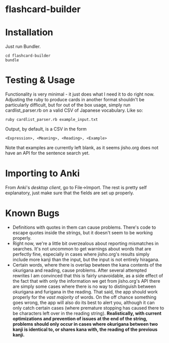 # flashcard-builder

Installation
===
Just run Bundler. 
```
cd flashcard-builder
bundle
```

Testing & Usage
==
Functionality is very minimal - it just does what I need it to do right now. Adjusting the ruby to produce cards in another format shouldn't be particularly difficult, but for out of the box usage, simply run cardlist_parser.rb on a valid CSV of Japanese vocabulary. Like so:
```
ruby cardlist_parser.rb example_input.txt 
```
Output, by default, is a CSV in the form
```
<Expression>, <Meaning>, <Reading>, <Example>
```
Note that examples are currently left blank, as it seems jisho.org does not have an API for the sentence search yet. 

Importing to Anki
==
From Anki's _desktop client_, go to File->Import. The rest is pretty self explanatory, just make sure that the fields are set up properly. 


Known Bugs
==
- Definitions with quotes in them can cause problems.  There's code to escape quotes inside the strings, but it doesn't seem to be working properly. 
- Right now, we're a little bit overzealous about reporting mismatches in searches. It's not uncommon to get warnings about words that are perfectly fine, especially in cases where jisho.org's results simply include more kanji than the input, but the input is not entirely hiragana.
- Certain words, where there is overlap bewteen the kana contents of the okurigana and reading, cause problems. After several attempted rewrites I am convinced that this is fairly unavoidable, as a side effect of the fact that with only the information we get from jisho.org's API there are simply some cases where there is no way to distinguish between okurigana and furigana in the reading. That said, the app should work properly for the _vast majority_ of words. On the off chance something goes wrong, the app will also do its best to alert you, although it can only catch certain cases (where premature stopping has caused there to be characters left over in the reading string). __Realistically, with current optimizations and prevention of issues at the end of the string, problems should only occur in cases where okurigana between two kanji is identical to, or shares kana with, the reading of the previous kanji.__


